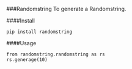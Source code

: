 ###Randomstring
To generate a Randomstring.

####Install
```
pip install randomstring
```

####Usage
```
from randomstring.randomstring as rs
rs.generage(10) 

```
